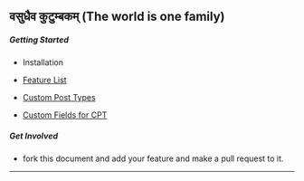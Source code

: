 
वसुधैव कुटुम्बकम् (The world is one family)
----------


##### Getting Started
- Installation









 - [Feature List](user_roles.md)
 - [Custom Post Types](custom_post_types.md)
 - [Custom Fields for CPT](custom_field_types.md)









##### Get Involved
 - fork this document and add your feature and make a pull request to it.


---
